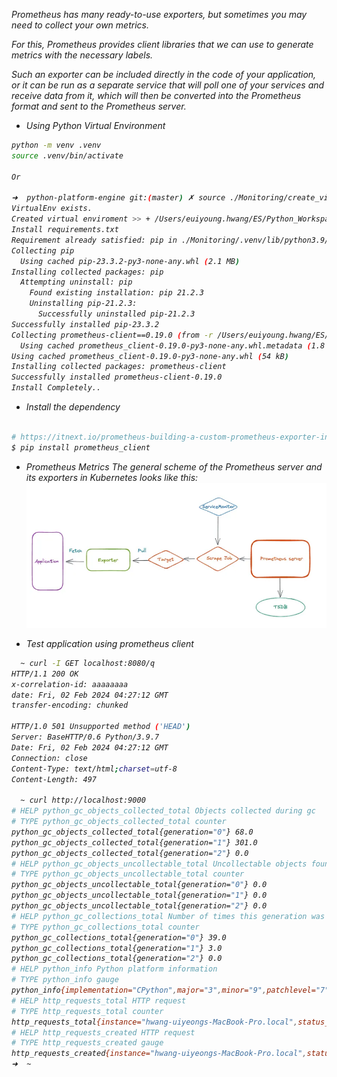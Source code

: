
<i>Prometheus has many ready-to-use exporters, but sometimes you may need to collect your own metrics.

For this, Prometheus provides client libraries that we can use to generate metrics with the necessary labels.

Such an exporter can be included directly in the code of your application, or it can be run as a separate service that will poll one of your services and receive data from it, which will then be converted into the Prometheus format and sent to the Prometheus server.

- Using Python Virtual Environment
```bash
python -m venv .venv
source .venv/bin/activate

Or

➜  python-platform-engine git:(master) ✗ source ./Monitoring/create_virtual_env.sh
VirtualEnv exists.
Created virtual enviroment >> + /Users/euiyoung.hwang/ES/Python_Workspace/python-platform-engine/Monitoring/.venv/bin/activate
Install requirements.txt
Requirement already satisfied: pip in ./Monitoring/.venv/lib/python3.9/site-packages (21.2.3)
Collecting pip
  Using cached pip-23.3.2-py3-none-any.whl (2.1 MB)
Installing collected packages: pip
  Attempting uninstall: pip
    Found existing installation: pip 21.2.3
    Uninstalling pip-21.2.3:
      Successfully uninstalled pip-21.2.3
Successfully installed pip-23.3.2
Collecting prometheus-client==0.19.0 (from -r /Users/euiyoung.hwang/ES/Python_Workspace/python-platform-engine/Monitoring/requirements.txt (line 1))
  Using cached prometheus_client-0.19.0-py3-none-any.whl.metadata (1.8 kB)
Using cached prometheus_client-0.19.0-py3-none-any.whl (54 kB)
Installing collected packages: prometheus-client
Successfully installed prometheus-client-0.19.0
Install Completely..
```

- Install the dependency
```bash

# https://itnext.io/prometheus-building-a-custom-prometheus-exporter-in-python-988908327600
$ pip install prometheus_client
```

- Prometheus Metrics
The general scheme of the Prometheus server and its exporters in Kubernetes looks like this:
![Alt text](../screenshot/Prometheus.png)


- Test application using prometheus client
```bash
  ~ curl -I GET localhost:8080/q
HTTP/1.1 200 OK
x-correlation-id: aaaaaaaa
date: Fri, 02 Feb 2024 04:27:12 GMT
transfer-encoding: chunked

HTTP/1.0 501 Unsupported method ('HEAD')
Server: BaseHTTP/0.6 Python/3.9.7
Date: Fri, 02 Feb 2024 04:27:12 GMT
Connection: close
Content-Type: text/html;charset=utf-8
Content-Length: 497

  ~ curl http://localhost:9000
# HELP python_gc_objects_collected_total Objects collected during gc
# TYPE python_gc_objects_collected_total counter
python_gc_objects_collected_total{generation="0"} 68.0
python_gc_objects_collected_total{generation="1"} 301.0
python_gc_objects_collected_total{generation="2"} 0.0
# HELP python_gc_objects_uncollectable_total Uncollectable objects found during GC
# TYPE python_gc_objects_uncollectable_total counter
python_gc_objects_uncollectable_total{generation="0"} 0.0
python_gc_objects_uncollectable_total{generation="1"} 0.0
python_gc_objects_uncollectable_total{generation="2"} 0.0
# HELP python_gc_collections_total Number of times this generation was collected
# TYPE python_gc_collections_total counter
python_gc_collections_total{generation="0"} 39.0
python_gc_collections_total{generation="1"} 3.0
python_gc_collections_total{generation="2"} 0.0
# HELP python_info Python platform information
# TYPE python_info gauge
python_info{implementation="CPython",major="3",minor="9",patchlevel="7",version="3.9.7"} 1.0
# HELP http_requests_total HTTP request
# TYPE http_requests_total counter
http_requests_total{instance="hwang-uiyeongs-MacBook-Pro.local",status_code="200"} 2.0
# HELP http_requests_created HTTP request
# TYPE http_requests_created gauge
http_requests_created{instance="hwang-uiyeongs-MacBook-Pro.local",status_code="200"} 1.706847989438399e+09
➜  ~
```